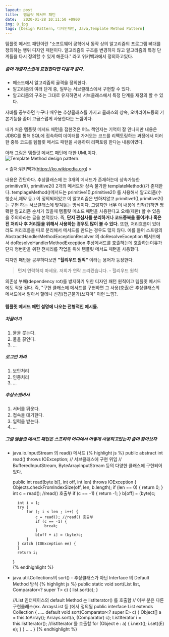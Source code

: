 ```yaml
---
layout: post
title:  템플릿 메서드 패턴
date:   2020-01-28 10:11:50 +0900
img: 8.jpg
tags: [Design Pattern, 디자인패턴, Java,Template Method Pattern]
---
```

템플릿 메서드 패턴이란 "소프트웨어 공학에서 동작 상의 알고리즘의 프로그램 뼈대를 정의하는 행위 디자인 패턴이다. 알고리즘의 구조를 변경하지 않고 알고리즘의 특정 단계들을 다시 정의할 수 있게 해준다." 라고 위키백과에서 정의하고있다.
##### 좀더 개발자스럽게 표현한다면 다음과 같다. 
* 메소드에서 알고리즘의 골격을 정의한다.
* 알고리즘의 여러 단계 중, 일부는 서브클래스에서 구현할 수 있다.
* 알고리즘의 구조는 그대로 유지하면서 서브클래스에서 특정 단계를 재정의 할 수 있다.

자바를 공부하면 누구나 배우는 추상클래스를 가지고 클래스의 상속, 오버라이드등의 기본기능을 좀더 고급스럽게 사용한다는 느낌이다.

내가 처음 템플릿 메서드 패턴을 접한것은 어느 책인지는 기억이 잘 안나지만 내용은 JDBC를 통해 SQL에 접속하여 데이터를 가저오는 코드를 리팩토링하는 과정에서 이러한 중복 코드를 템플릿 메서드 패턴을 사용하여 리팩토링 한다는 내용이였다.


아래 그림은 템플릿 메서드 패턴에 대한 UML이다. 
![Template Method design pattern.]({{site.baseurl}}/images/pages/20200128/templatemethodpattern_01.jpg)

< 출처:위키백과(https://ko.wikipedia.org) >

내용은 간단하다. 추상클래스에 는 3개의 메서드가 존재하는데 상속가능한 primitive1(), primitive2() 2개의 메서드와 상속 불가한 templateMethod()가 존재한다.
templageMethod()메서드는 primitive1(),primitive2() 를 사용해서 알고리즘(수행순서,제약 등.) 이 정의되어있고 이 알고리즘은 변하지않고 primitive1(),primitive2()는 구현 하는 서브클래스에 맞겨놓는 방식이다. 그렇지만 너무 이 내용에 집착(?)하면 명확한 알고리즘 순서가 있을때 템플릿 메소드 패턴을 사용한다고 오해(제한) 할 수 있음을 주의하라는 글을 본적있다.
즉, <strong> 단지 관심사를 분리하거나 코드중복을 줄이거나 혹은 전 처리나 후 처리등을 위해서 사용하는 경우도 많이 볼 수 있다.</strong>
또한, 처리흐름이 있더라도 처리흐름을 따로 분리해서 메서드를 만드는 경우도 많지 않다.
예를 들어 스프링의 AbstractHandlerMethodExceptionResolver 의 doResolveException 메서드에서 doResolveHandlerMethodException 추상메서드를 호출하는데 호출하는이유가 단지 형변한을 위한 전처리를 작업을 위해 템플릿 메서드 패턴을 사용했다.

디자인 패턴을 공부하다보면 <strong>"헐리우드 원칙"</strong> 이라는 용어가 등장한다.
> 먼저 연락하지 마세요. 저희가 연락 드리겠습니다. - 헐리우드 원칙

의존성 부패(dependency rot)를 방지하기 위한 디자인 패턴 원칙이고 템플릿 메서드에도 적용 된다. 즉, "구현 클래스에 메서드를 구현하면 그 사용(호출)은 추상클래스의 메서드에서 알아서 할테니 신경(접근불가)쓰지마" 이런 느낌?.


#### 템플릿 메서드 패턴 설명에 나오는 전형적인 예시들.
##### 차끓이기 
1. 물을 붓는다.
2. 물을 끓인다.
3. ...

##### 로그인 처리
1. 보안처리
2. 인증처리 
3. ...

##### 추상소켓버서
1. 서버를 뛰운다.
2. 접속을 대기한다.
3. 입력을 받는다.
4. ...


##### <Strong> 그럼 템플릿 메서드 패턴은 스프리의 어디에서 어떻게 사용되고있는지 좀더 찾아보자</Strong>
* java.io.InputStream 의 read() 메서드
{% highlight js %}
    public abstract int read() throws IOException;  // 서브클래스에 구현 위임 
    // BufferedInputStream, ByteArrayInputStream 등의 다양한 클래스에 구현되어있다.
    
    public int read(byte b[], int off, int len) throws IOException {
        Objects.checkFromIndexSize(off, len, b.length);
        if (len == 0) {
            return 0;
        }
        int c = read();  //read() 호출부
        if (c == -1) {
            return -1;
        }
        b[off] = (byte)c;

        int i = 1;
        try {
            for (; i < len ; i++) {
                c = read(); //read() 호출부
                if (c == -1) {
                    break;
                }
                b[off + i] = (byte)c;
            }
        } catch (IOException ee) {
        }
        return i;
    }  
{% endhighlight %}
* java.util.Collections의 sort() - 추상클래스가 아닌 Interface 의 Default Method 방식
{% highlight js %}
    public static <T> void sort(List<T> list, Comparator<? super T> c) {
        list.sort(c);
    }

    //List 인터페이스의 default Method 는 listIterator() 를 호출함
    // 이부 분은 다른 구현클래스(ex. ArraysList 등 )에서 정의됨
    public interface List<E> extends Collection<E> {
        .....
        default void sort(Comparator<? super E> c) {
            Object[] a = this.toArray();
            Arrays.sort(a, (Comparator) c);
            ListIterator<E> i = this.listIterator();
            //listIterator 를 호출함
            for (Object e : a) {
                i.next();
                i.set((E) e);
            }
        }
        .....
    }
{% endhighlight %}




